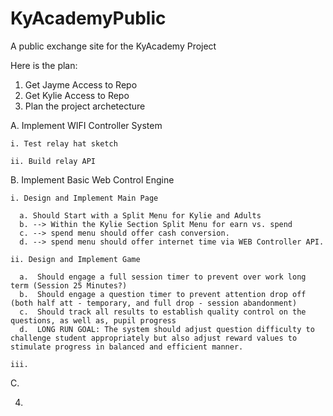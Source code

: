 # KyAcademyPublic
A public exchange site for the KyAcademy Project



Here is the plan:
1. Get Jayme Access to Repo
2. Get Kylie Access to Repo
3. Plan the project archetecture

  A. Implement WIFI Controller System
  
    i. Test relay hat sketch
    
    ii. Build relay API
    
  B. Implement Basic Web Control Engine
  
    i. Design and Implement Main Page
    
      a. Should Start with a Split Menu for Kylie and Adults
      b. --> Within the Kylie Section Split Menu for earn vs. spend
      c. --> spend menu should offer cash conversion.
      d. --> spend menu should offer internet time via WEB Controller API.
      
    ii. Design and Implement Game
    
      a.  Should engage a full session timer to prevent over work long term (Session 25 Minutes?)
      b.  Should engage a question timer to prevent attention drop off (both half att - temporary, and full drop - session abandonment)
      c.  Should track all results to establish quality control on the questions, as well as, pupil progress
      d.  LONG RUN GOAL: The system should adjust question difficulty to challenge student appropriately but also adjust reward values to stimulate progress in balanced and efficient manner.
      
    iii. 
  
  C.

4. 
